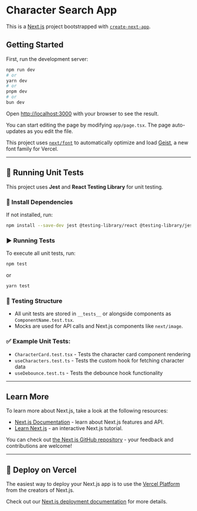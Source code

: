 # Character Search App

This is a [Next.js](https://nextjs.org) project bootstrapped with [`create-next-app`](https://nextjs.org/docs/app/api-reference/cli/create-next-app).

## Getting Started

First, run the development server:

```bash
npm run dev
# or
yarn dev
# or
pnpm dev
# or
bun dev
```

Open [http://localhost:3000](http://localhost:3000) with your browser to see the result.

You can start editing the page by modifying `app/page.tsx`. The page auto-updates as you edit the file.

This project uses [`next/font`](https://nextjs.org/docs/app/building-your-application/optimizing/fonts) to automatically optimize and load [Geist](https://vercel.com/font), a new font family for Vercel.

---

## 📌 Running Unit Tests

This project uses **Jest** and **React Testing Library** for unit testing.

### 👥 Install Dependencies

If not installed, run:

```bash
npm install --save-dev jest @testing-library/react @testing-library/jest-dom jest-environment-jsdom
```

### ▶ Running Tests

To execute all unit tests, run:

```bash
npm test
```

or

```bash
yarn test
```

### 🧪 Testing Structure

- All unit tests are stored in `__tests__` or alongside components as `ComponentName.test.tsx`.
- Mocks are used for API calls and Next.js components like `next/image`.

### ✅ Example Unit Tests:

- `CharacterCard.test.tsx` - Tests the character card component rendering
- `useCharacters.test.ts` - Tests the custom hook for fetching character data
- `useDebounce.test.ts` - Tests the debounce hook functionality

---

## Learn More

To learn more about Next.js, take a look at the following resources:

- [Next.js Documentation](https://nextjs.org/docs) - learn about Next.js features and API.
- [Learn Next.js](https://nextjs.org/learn) - an interactive Next.js tutorial.

You can check out [the Next.js GitHub repository](https://github.com/vercel/next.js) - your feedback and contributions are welcome!

---

## 🚀 Deploy on Vercel

The easiest way to deploy your Next.js app is to use the [Vercel Platform](https://vercel.com/new?utm_medium=default-template&filter=next.js&utm_source=create-next-app&utm_campaign=create-next-app-readme) from the creators of Next.js.

Check out our [Next.js deployment documentation](https://nextjs.org/docs/app/building-your-application/deploying) for more details.
